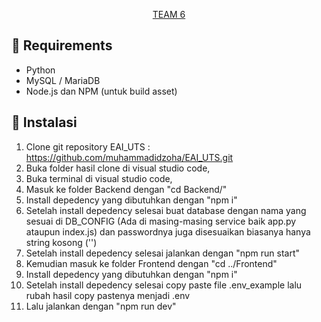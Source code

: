 <p align="center"><a href="https://team6.com" target="_blank">TEAM 6</a></p>

## 🔧 Requirements

- Python
- MySQL / MariaDB
- Node.js dan NPM (untuk build asset)

## 🚀 Instalasi

1. Clone git repository EAI_UTS : https://github.com/muhammadidzoha/EAI_UTS.git
2. Buka folder hasil clone di visual studio code,
3. Buka terminal di visual studio code,
4. Masuk ke folder Backend dengan "cd Backend/"
5. Install depedency yang dibutuhkan dengan "npm i"
6. Setelah install depedency selesai buat database dengan nama yang sesuai di DB_CONFIG (Ada di masing-masing service baik app.py ataupun index.js) dan passwordnya juga disesuaikan biasanya hanya string kosong ('')
7. Setelah install depedency selesai jalankan dengan "npm run start"
8. Kemudian masuk ke folder Frontend dengan "cd ../Frontend"
9. Install depedency yang dibutuhkan dengan "npm i"
10. Setelah install depedency selesai copy paste file .env_example lalu rubah hasil copy pastenya menjadi .env
11. Lalu jalankan dengan "npm run dev"
